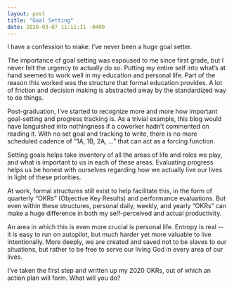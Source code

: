```yaml
---
layout: post
title: "Goal Setting"
date: 2020-03-07 11:11:11 -0400
---
```


I have a confession to make: I’ve never been a huge goal setter.

The importance of goal setting was espoused to me since first grade, but I never felt the urgency to actually do so. Putting my entire self into what’s at hand seemed to work well in my education and personal life. Part of the reason this worked was the structure that formal education provides. A lot of friction and decision making is abstracted away by the standardized way to do things.

Post-graduation, I’ve started to recognize more and more how important goal-setting and progress tracking is. As a trivial example, this blog would have languished into nothingness if a coworker hadn’t commented on reading it. With no set goal and tracking to write, there is no more scheduled cadence of “1A, 1B, 2A, …” that can act as a forcing function.

Setting goals helps take inventory of all the areas of life and roles we play, and what is important to us in each of these areas. Evaluating progress helps us be honest with ourselves regarding how we actually live our lives in light of these priorities.

At work, formal structures still exist to help facilitate this, in the form of quarterly “OKRs” (Objective Key Results) and performance evaluations. But even within these structures, personal daily, weekly, and yearly “OKRs” can make a huge difference in both my self-perceived and actual productivity.

An area in which this is even more crucial is personal life. Entropy is real -- it is easy to run on autopilot, but much harder yet more valuable to live intentionally. More deeply, we are created and saved not to be slaves to our situations, but rather to be free to serve our living God in every area of our lives.

I’ve taken the first step and written up my 2020 OKRs, out of which an action plan will form. What will you do?

